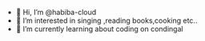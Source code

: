 - 👋 Hi, I’m @habiba-cloud
- 👀 I’m interested in  singing ,reading books,cooking etc..
- 🌱 I’m currently learning about coding on condingal

<!---
habiba-cloud/habiba-cloud is a ✨ special ✨ repository because its `README.md` (this file) appears on your GitHub profile.
You can click the Preview link to take a look at your changes.
--->
